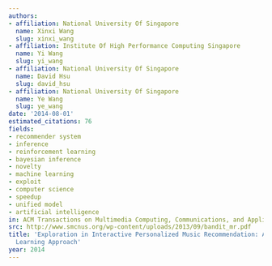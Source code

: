 ```yaml
---
authors:
- affiliation: National University Of Singapore
  name: Xinxi Wang
  slug: xinxi_wang
- affiliation: Institute Of High Performance Computing Singapore
  name: Yi Wang
  slug: yi_wang
- affiliation: National University Of Singapore
  name: David Hsu
  slug: david_hsu
- affiliation: National University Of Singapore
  name: Ye Wang
  slug: ye_wang
date: '2014-08-01'
estimated_citations: 76
fields:
- recommender system
- inference
- reinforcement learning
- bayesian inference
- novelty
- machine learning
- exploit
- computer science
- speedup
- unified model
- artificial intelligence
in: ACM Transactions on Multimedia Computing, Communications, and Applications
src: http://www.smcnus.org/wp-content/uploads/2013/09/bandit_mr.pdf
title: 'Exploration in Interactive Personalized Music Recommendation: A Reinforcement
  Learning Approach'
year: 2014
---
```

